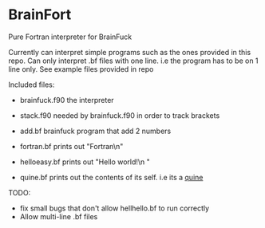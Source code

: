 # BrainFort
Pure Fortran interpreter for BrainFuck

  Currently can interpret simple programs such as the ones provided in this repo.
  Can only interpret .bf files with one line. i.e the program has to be on 1 line only. See example files provided in repo

Included files:
  
  * brainfuck.f90  the interpreter
  * stack.f90      needed by brainfuck.f90 in order to track brackets

  * add.bf       brainfuck program that add 2 numbers
  * fortran.bf   prints out "Fortran\n"
  * helloeasy.bf prints out "Hello world!\n "
  * quine.bf     prints out the contents of its self. i.e its a [quine](https://en.wikipedia.org/wiki/Quine_(computing))

TODO:
    
  * fix small bugs that don't allow hellhello.bf to run correctly
  * Allow multi-line .bf files
